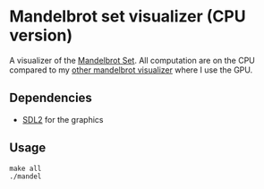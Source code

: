 # Mandelbrot set visualizer (CPU version)

A visualizer of the [Mandelbrot Set](https://en.wikipedia.org/wiki/Mandelbrot_set).
All computation are on the CPU compared to my [other mandelbrot visualizer](https://github.com/HappyTramp/mandel) where I use the GPU.

## Dependencies

- [SDL2](https://www.libsdl.org/) for the graphics

## Usage

```
make all
./mandel
```
